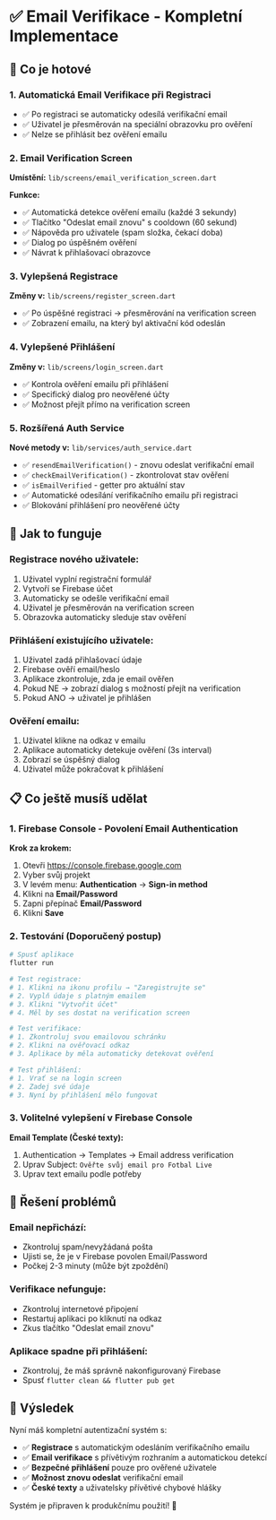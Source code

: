 # ✅ Email Verifikace - Kompletní Implementace

## 🚀 Co je hotové

### 1. Automatická Email Verifikace při Registraci
- ✅ Po registraci se automaticky odesílá verifikační email
- ✅ Uživatel je přesměrován na speciální obrazovku pro ověření
- ✅ Nelze se přihlásit bez ověření emailu

### 2. Email Verification Screen
**Umístění:** `lib/screens/email_verification_screen.dart`

**Funkce:**
- ✅ Automatická detekce ověření emailu (každé 3 sekundy)
- ✅ Tlačítko "Odeslat email znovu" s cooldown (60 sekund)
- ✅ Nápověda pro uživatele (spam složka, čekací doba)
- ✅ Dialog po úspěšném ověření
- ✅ Návrat k přihlašovací obrazovce

### 3. Vylepšená Registrace
**Změny v:** `lib/screens/register_screen.dart`

- ✅ Po úspěšné registraci → přesměrování na verification screen
- ✅ Zobrazení emailu, na který byl aktivační kód odeslán

### 4. Vylepšené Přihlášení
**Změny v:** `lib/screens/login_screen.dart`

- ✅ Kontrola ověření emailu při přihlášení
- ✅ Specifický dialog pro neověřené účty
- ✅ Možnost přejít přímo na verification screen

### 5. Rozšířená Auth Service
**Nové metody v:** `lib/services/auth_service.dart`

- ✅ `resendEmailVerification()` - znovu odeslat verifikační email
- ✅ `checkEmailVerification()` - zkontrolovat stav ověření
- ✅ `isEmailVerified` - getter pro aktuální stav
- ✅ Automatické odesílání verifikačního emailu při registraci
- ✅ Blokování přihlášení pro neověřené účty

## 🎯 Jak to funguje

### Registrace nového uživatele:
1. Uživatel vyplní registrační formulář
2. Vytvoří se Firebase účet
3. Automaticky se odešle verifikační email
4. Uživatel je přesměrován na verification screen
5. Obrazovka automaticky sleduje stav ověření

### Přihlášení existujícího uživatele:
1. Uživatel zadá přihlašovací údaje
2. Firebase ověří email/heslo
3. Aplikace zkontroluje, zda je email ověřen
4. Pokud NE → zobrazí dialog s možností přejít na verification
5. Pokud ANO → uživatel je přihlášen

### Ověření emailu:
1. Uživatel klikne na odkaz v emailu
2. Aplikace automaticky detekuje ověření (3s interval)
3. Zobrazí se úspěšný dialog
4. Uživatel může pokračovat k přihlášení

## 📋 Co ještě musíš udělat

### 1. Firebase Console - Povolení Email Authentication

**Krok za krokem:**
1. Otevři https://console.firebase.google.com
2. Vyber svůj projekt
3. V levém menu: **Authentication** → **Sign-in method**
4. Klikni na **Email/Password**
5. Zapni přepínač **Email/Password**
6. Klikni **Save**

### 2. Testování (Doporučený postup)

```bash
# Spusť aplikace
flutter run

# Test registrace:
# 1. Klikni na ikonu profilu → "Zaregistrujte se"
# 2. Vyplň údaje s platným emailem
# 3. Klikni "Vytvořit účet"
# 4. Měl by ses dostat na verification screen

# Test verifikace:
# 1. Zkontroluj svou emailovou schránku
# 2. Klikni na ověřovací odkaz
# 3. Aplikace by měla automaticky detekovat ověření

# Test přihlášení:
# 1. Vrať se na login screen
# 2. Zadej své údaje
# 3. Nyní by přihlášení mělo fungovat
```

### 3. Volitelné vylepšení v Firebase Console

**Email Template (České texty):**
1. Authentication → Templates → Email address verification
2. Uprav Subject: `Ověřte svůj email pro Fotbal Live`
3. Uprav text emailu podle potřeby

## 🔧 Řešení problémů

### Email nepřichází:
- Zkontroluj spam/nevyžádaná pošta
- Ujisti se, že je v Firebase povolen Email/Password
- Počkej 2-3 minuty (může být zpoždění)

### Verifikace nefunguje:
- Zkontroluj internetové připojení
- Restartuj aplikaci po kliknutí na odkaz
- Zkus tlačítko "Odeslat email znovu"

### Aplikace spadne při přihlášení:
- Zkontroluj, že máš správně nakonfigurovaný Firebase
- Spusť `flutter clean && flutter pub get`

## 🎉 Výsledek

Nyní máš kompletní autentizační systém s:
- ✅ **Registrace** s automatickým odesláním verifikačního emailu
- ✅ **Email verifikace** s přívětivým rozhraním a automatickou detekcí
- ✅ **Bezpečné přihlášení** pouze pro ověřené uživatele
- ✅ **Možnost znovu odeslat** verifikační email
- ✅ **České texty** a uživatelsky přívětivé chybové hlášky

Systém je připraven k produkčnímu použití! 🚀
